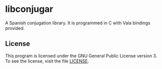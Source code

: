 libconjugar
===========

A Spanish conjugation library.
It is programmed in C with Vala bindings provided.

License
-------

This program is licensed under the GNU General Public License version 3.
To see the license, visit the file [LICENSE](LICENSE).
